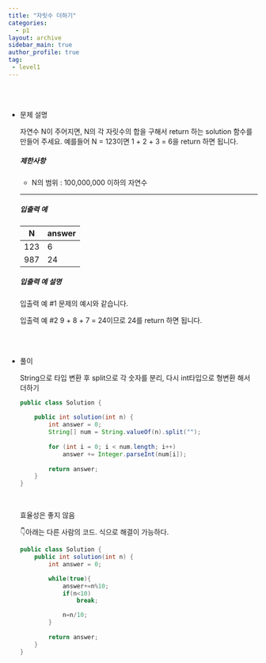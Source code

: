 ```yaml
---
title: "자릿수 더하기"
categories:
  - p1
layout: archive
sidebar_main: true
author_profile: true
tag:
 - level1
---
```


<br>

<br>

* 문제 설명

  자연수 N이 주어지면, N의 각 자릿수의 합을 구해서 return 하는 solution 함수를 만들어 주세요.
  예를들어 N = 123이면 1 + 2 + 3 = 6을 return 하면 됩니다.

  ##### 제한사항

  - N의 범위 : 100,000,000 이하의 자연수

  ------

  ##### 입출력 예

  | N    | answer |
  | ---- | ------ |
  | 123  | 6      |
  | 987  | 24     |

  ##### 입출력 예 설명

  입출력 예 #1
  문제의 예시와 같습니다.

  입출력 예 #2
  9 + 8 + 7 = 24이므로 24를 return 하면 됩니다.

<br>

<br>

* 풀이

  String으로 타입 변환 후 split으로 각 숫자를 분리, 다시 int타입으로 형변환 해서 더하기

  ```java
  public class Solution {
    
      public int solution(int n) {
          int answer = 0;
          String[] num = String.valueOf(n).split("");
          
          for (int i = 0; i < num.length; i++) 
              answer += Integer.parseInt(num[i]);
          
          return answer;
      }
  }
  ```

  <br>

  효율성은 좋지 않음

  👇아래는 다른 사람의 코드. 식으로 해결이 가능하다. 

  ```java
  public class Solution {
      public int solution(int n) {
          int answer = 0;
  
          while(true){
              answer+=n%10;
              if(n<10)
                  break;
  
              n=n/10;
          }
        
          return answer;
      }
  }
  ```

  